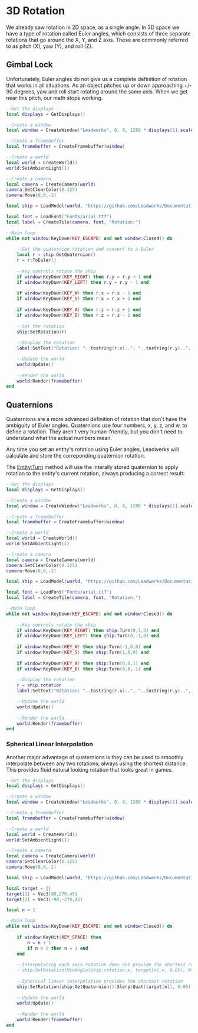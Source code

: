 # 3D Rotation

We already saw rotation in 2D space, as a single angle. In 3D space we have a type of rotation called Euler angles, which consists of three separate rotations that go around the X, Y, and Z axis. These are commonly referred to as pitch (X), yaw (Y), and roll (Z).



## Gimbal Lock

Unfortunately, Euler angles do not give us a complete definition of rotation that works in all situations. As an object pitches up or down approaching +/- 90 degrees, yaw and roll start rotating around the same axis. When we get near this pitch, our math stops working.

```lua
--Get the displays
local displays = GetDisplays()

--Create a window
local window = CreateWindow("Leadwerks", 0, 0, 1280 * displays[1].scale, 720 * displays[1].scale, displays[1], WINDOW_TITLEBAR | WINDOW_CENTER)

--Create a framebuffer
local framebuffer = CreateFramebuffer(window)

--Create a world
local world = CreateWorld()
world:SetAmbientLight(1)

--Create a camera
local camera = CreateCamera(world)
camera:SetClearColor(0.125)
camera:Move(0,0,-2)

local ship = LoadModel(world, "https://github.com/Leadwerks/Documentation/raw/refs/heads/master/Assets/Models/Spaceship/spaceship.mdl")

local font = LoadFont("Fonts/arial.ttf")
local label = CreateTile(camera, font, "Rotation:")

--Main loop
while not window:KeyDown(KEY_ESCAPE) and not window:Closed() do
	
	--Get the quaternion rotation and convert to a Euler
	local r = ship:GetQuaternion()
	r = r:ToEuler()
	
	--Key controls rotate the ship
	if window:KeyDown(KEY_RIGHT) then r.y = r.y + 1 end
	if window:KeyDown(KEY_LEFT) then r.y = r.y - 1 end
		
	if window:KeyDown(KEY_W) then r.x = r.x - 1 end
	if window:KeyDown(KEY_S) then r.x = r.x + 1 end
		
	if window:KeyDown(KEY_A) then r.z = r.z + 1 end
	if window:KeyDown(KEY_D) then r.z = r.z - 1 end
	
	--Set the rotation
	ship:SetRotation(r)
	
	--Display the rotation
	label:SetText("Rotation: "..tostring(r.x)..", "..tostring(r.y)..", "..tostring(r.z))

    --Update the world
    world:Update()
	
    --Render the world
    world:Render(framebuffer)
end
```

## Quaternions

Quaternions are a more advanced definition of rotation that don't have the ambiguity of Euler angles. Quaternions use four numbers, x, y, z, and w, to define a rotation. They aren't very human-friendly, but you don't need to understand what the actual numbers mean.

Any time you set an entity's rotation using Euler angles, Leadwerks will calculate and store the correponding quaternion rotation.

The [Entity:Turn](Entity_Turn.md) method will use the interally stored quaternion to apply rotation to the entity's current rotation, always producing a correct result:

```lua
--Get the displays
local displays = GetDisplays()

--Create a window
local window = CreateWindow("Leadwerks", 0, 0, 1280 * displays[1].scale, 720 * displays[1].scale, displays[1], WINDOW_TITLEBAR | WINDOW_CENTER)

--Create a framebuffer
local framebuffer = CreateFramebuffer(window)

--Create a world
local world = CreateWorld()
world:SetAmbientLight(1)

--Create a camera
local camera = CreateCamera(world)
camera:SetClearColor(0.125)
camera:Move(0,0,-2)

local ship = LoadModel(world, "https://github.com/Leadwerks/Documentation/raw/refs/heads/master/Assets/Models/Spaceship/spaceship.mdl")

local font = LoadFont("Fonts/arial.ttf")
local label = CreateTile(camera, font, "Rotation:")

--Main loop
while not window:KeyDown(KEY_ESCAPE) and not window:Closed() do
	
	--Key controls rotate the ship
	if window:KeyDown(KEY_RIGHT) then ship:Turn(0,1,0) end
	if window:KeyDown(KEY_LEFT) then ship:Turn(0,-1,0) end
		
	if window:KeyDown(KEY_W) then ship:Turn(-1,0,0) end
	if window:KeyDown(KEY_S) then ship:Turn(1,0,0) end
		
	if window:KeyDown(KEY_A) then ship:Turn(0,0,1) end
	if window:KeyDown(KEY_D) then ship:Turn(0,0,-1) end
	
	--Display the rotation
	r = ship.rotation
	label:SetText("Rotation: "..tostring(r.x)..", "..tostring(r.y)..", "..tostring(r.z))

    --Update the world
    world:Update()
	
    --Render the world
    world:Render(framebuffer)
end
```

### Spherical Linear Interpolation

Another major advantage of quaternions is they can be used to smoothly interpolate between any two rotations, always using the shortest distance. This provides fluid natural looking rotation that looks great in games.

```lua
--Get the displays
local displays = GetDisplays()

--Create a window
local window = CreateWindow("Leadwerks", 0, 0, 1280 * displays[1].scale, 720 * displays[1].scale, displays[1], WINDOW_TITLEBAR | WINDOW_CENTER)

--Create a framebuffer
local framebuffer = CreateFramebuffer(window)

--Create a world
local world = CreateWorld()
world:SetAmbientLight(1)

--Create a camera
local camera = CreateCamera(world)
camera:SetClearColor(0.125)
camera:Move(0,0,-2)

local ship = LoadModel(world, "https://github.com/Leadwerks/Documentation/raw/refs/heads/master/Assets/Models/Spaceship/spaceship.mdl")

local target = {}
target[1] = Vec3(90,270,45)
target[2] = Vec3(-90,-270,45)

local n = 1

--Main loop
while not window:KeyDown(KEY_ESCAPE) and not window:Closed() do
	
	if window:KeyHit(KEY_SPACE) then
		n = n + 1
		if n > 2 then n = 1 end
	end
	
	--Interpolating each axis rotation does not provide the shortest rotation
	--ship:SetRotation(MixAngle(ship.rotation.x, target[n].x, 0.05), MixAngle(ship.rotation.y, target[n].y, 0.05), MixAngle(ship.rotation.z, target[n].z, 0.05))
	
	--Spherical linear interpolation provides the shortest rotation
	ship:SetRotation(ship:GetQuaternion():Slerp(Quat(target[n]), 0.05))
	
    --Update the world
    world:Update()
	
    --Render the world
    world:Render(framebuffer)
end
```
